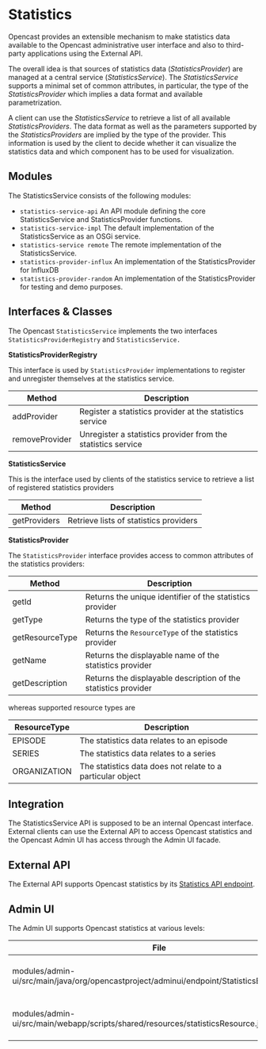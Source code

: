 Statistics
==========

Opencast provides an extensible mechanism to make statistics data available to the Opencast administrative user
interface and also to third-party applications using the External API.

The overall idea is that sources of statistics data (*StatisticsProvider*) are managed at a central service
(*StatisticsService*). The *StatisticsService* supports a minimal set of common attributes, in particular, the type
of the *StatisticsProvider* which implies a data format and available parametrization.

A client can use the *StatisticsService* to retrieve a list of all available *StatisticsProviders*. The data format
as well as the parameters supported by the *StatisticsProviders* are implied by the type of the provider. This
information is used by the client to decide whether it can visualize the statistics data and which component has
to be used for visualization.

Modules
-------

The StatisticsService consists of the following modules:

* `statistics-service-api`
An API module defining the core StatisticsService and StatisticsProvider functions.
* `statistics-service-impl`
The default implementation of the StatisticsService as an OSGi service.
* `statistics-service remote`
The remote implementation of the StatisticsService.
* `statistics-provider-influx`
An implementation of the StatisticsProvider for InfluxDB
* `statistics-provider-random`
An implementation of the StatisticsProvider for testing and demo purposes.

Interfaces & Classes
--------------------

The Opencast `StatisticsService` implements the two interfaces `StatisticsProviderRegistry` and
`StatisticsService.`

**StatisticsProviderRegistry**

This interface is used by `StatisticsProvider` implementations to register and unregister themselves at the
statistics service.

Method         | Description
---------------|------------
addProvider    | Register a statistics provider at the statistics service
removeProvider | Unregister a statistics provider from the statistics service

**StatisticsService**

This is the interface used by clients of the statistics service to retrieve a list of registered statistics
providers

Method         | Description
---------------|------------
getProviders   | Retrieve lists of statistics providers

**StatisticsProvider**

The `StatisticsProvider` interface provides access to common attributes of the statistics providers:

Method          | Description
----------------|------------
getId           | Returns the unique identifier of the statistics provider
getType         | Returns the type of the statistics provider
getResourceType | Returns the `ResourceType` of the statistics provider
getName         | Returns the displayable name of the statistics provider
getDescription  | Returns the displayable description of the statistics provider

whereas supported resource types are

ResourceType    | Description
----------------|------------
EPISODE         | The statistics data relates to an episode
SERIES          | The statistics data relates to a series
ORGANIZATION    | The statistics data does not relate to a particular object

Integration
-----------

The StatisticsService API is supposed to be an internal Opencast interface. External clients can use the External API
to access Opencast statistics and the Opencast Admin UI has access through the Admin UI facade.

External API
------------

The External API supports Opencast statistics by its [Statistics API endpoint](api/statistics-api.md).

Admin UI
--------

The Admin UI supports Opencast statistics at various levels:

File                                                                                        | Description
--------------------------------------------------------------------------------------------|------------
modules/admin-ui/src/main/java/org/opencastproject/adminui/endpoint/StatisticsEndpoint.java | Implementation of the Statistics endpoint for the Admin UI facade
modules/admin-ui/src/main/webapp/scripts/shared/resources/statisticsResource.js             | Abstracts StatisticsEndpoint for use in the web application



